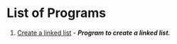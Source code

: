 # List of Programs
1. [Create a linked list](/Data%20Structure/Linked%20List/Programs/List/CreateLinkedList.py) - ***Program to create a linked list.***

